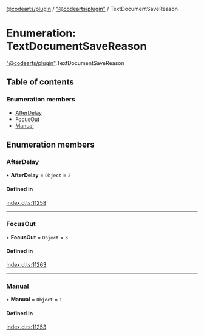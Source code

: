[@codearts/plugin](../README.md) / ["@codearts/plugin"](../modules/_codearts_plugin_.md) / TextDocumentSaveReason

# Enumeration: TextDocumentSaveReason

["@codearts/plugin"](../modules/_codearts_plugin_.md).TextDocumentSaveReason

## Table of contents

### Enumeration members

- [AfterDelay](codearts_plugin_.TextDocumentSaveReason.md#afterdelay)
- [FocusOut](codearts_plugin_.TextDocumentSaveReason.md#focusout)
- [Manual](codearts_plugin_.TextDocumentSaveReason.md#manual)

## Enumeration members

### AfterDelay

• **AfterDelay** = `Object` = `2`

#### Defined in

[index.d.ts:11258](https://github.com/huaweicloud/cloudide-plugin-api/blob/03c74e5/index.d.ts#L11258)

___

### FocusOut

• **FocusOut** = `Object` = `3`

#### Defined in

[index.d.ts:11263](https://github.com/huaweicloud/cloudide-plugin-api/blob/03c74e5/index.d.ts#L11263)

___

### Manual

• **Manual** = `Object` = `1`

#### Defined in

[index.d.ts:11253](https://github.com/huaweicloud/cloudide-plugin-api/blob/03c74e5/index.d.ts#L11253)
